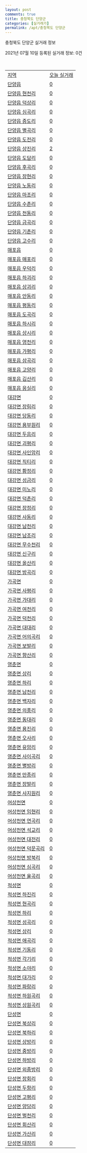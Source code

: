 ```yaml
---
layout: post
comments: true
title: 충청북도 단양군
categories: [실거래가]
permalink: /apt/충청북도 단양군
---
```


충청북도 단양군 실거래 정보

2021년 07월 10일 등록된 실거래 정보: 0건

<script type="text/javascript">
  google.charts.load('current', {'packages':['corechart']});
  google.charts.setOnLoadCallback(drawChart);

  function drawChart() {
    var data = google.visualization.arrayToDataTable([['거래일', '매매', '전월세', '전매'], ['20-07', 13, 8, 0], ['20-08', 7, 2, 0], ['20-09', 11, 2, 0], ['20-10', 10, 3, 0], ['20-11', 12, 2, 0], ['20-12', 12, 2, 0], ['21-01', 16, 2, 6], ['21-02', 13, 5, 60], ['21-03', 22, 5, 13], ['21-04', 15, 3, 8], ['21-05', 15, 0, 3], ['21-06', 22, 1, 0], ['21-07', 3, 0, 0]]);

    var options = {
      title: '최근 1년간 유형별 거래량 추이',
      legend: { position: 'bottom' }
    };

    var chart = new google.visualization.LineChart(document.getElementById('columnchart_material'));
    chart.draw(data, (options));
  }
</script>

<div id="columnchart_material" style="width: 95%; margin-left: -35px"></div>
<br>
<table class="sortable">
  <tr>
    <td><a href="#">지역</a></td>
    <td><a href="#">오늘 실거래</a></td>
  </tr>

  
  <tr class="item">
    <td><a href="충청북도 단양군 단양읍">단양읍</a></td>
    <td><a href="충청북도 단양군 단양읍">0</a></td>
  </tr>
    

  <tr class="item">
    <td><a href="충청북도 단양군 단양읍 현천리">단양읍 현천리</a></td>
    <td><a href="충청북도 단양군 단양읍 현천리">0</a></td>
  </tr>
    

  <tr class="item">
    <td><a href="충청북도 단양군 단양읍 덕상리">단양읍 덕상리</a></td>
    <td><a href="충청북도 단양군 단양읍 덕상리">0</a></td>
  </tr>
    

  <tr class="item">
    <td><a href="충청북도 단양군 단양읍 심곡리">단양읍 심곡리</a></td>
    <td><a href="충청북도 단양군 단양읍 심곡리">0</a></td>
  </tr>
    

  <tr class="item">
    <td><a href="충청북도 단양군 단양읍 증도리">단양읍 증도리</a></td>
    <td><a href="충청북도 단양군 단양읍 증도리">0</a></td>
  </tr>
    

  <tr class="item">
    <td><a href="충청북도 단양군 단양읍 별곡리">단양읍 별곡리</a></td>
    <td><a href="충청북도 단양군 단양읍 별곡리">0</a></td>
  </tr>
    

  <tr class="item">
    <td><a href="충청북도 단양군 단양읍 도전리">단양읍 도전리</a></td>
    <td><a href="충청북도 단양군 단양읍 도전리">0</a></td>
  </tr>
    

  <tr class="item">
    <td><a href="충청북도 단양군 단양읍 상진리">단양읍 상진리</a></td>
    <td><a href="충청북도 단양군 단양읍 상진리">2</a></td>
  </tr>
    

  <tr class="item">
    <td><a href="충청북도 단양군 단양읍 도담리">단양읍 도담리</a></td>
    <td><a href="충청북도 단양군 단양읍 도담리">0</a></td>
  </tr>
    

  <tr class="item">
    <td><a href="충청북도 단양군 단양읍 후곡리">단양읍 후곡리</a></td>
    <td><a href="충청북도 단양군 단양읍 후곡리">0</a></td>
  </tr>
    

  <tr class="item">
    <td><a href="충청북도 단양군 단양읍 장현리">단양읍 장현리</a></td>
    <td><a href="충청북도 단양군 단양읍 장현리">0</a></td>
  </tr>
    

  <tr class="item">
    <td><a href="충청북도 단양군 단양읍 노동리">단양읍 노동리</a></td>
    <td><a href="충청북도 단양군 단양읍 노동리">0</a></td>
  </tr>
    

  <tr class="item">
    <td><a href="충청북도 단양군 단양읍 마조리">단양읍 마조리</a></td>
    <td><a href="충청북도 단양군 단양읍 마조리">0</a></td>
  </tr>
    

  <tr class="item">
    <td><a href="충청북도 단양군 단양읍 수촌리">단양읍 수촌리</a></td>
    <td><a href="충청북도 단양군 단양읍 수촌리">0</a></td>
  </tr>
    

  <tr class="item">
    <td><a href="충청북도 단양군 단양읍 천동리">단양읍 천동리</a></td>
    <td><a href="충청북도 단양군 단양읍 천동리">0</a></td>
  </tr>
    

  <tr class="item">
    <td><a href="충청북도 단양군 단양읍 금곡리">단양읍 금곡리</a></td>
    <td><a href="충청북도 단양군 단양읍 금곡리">0</a></td>
  </tr>
    

  <tr class="item">
    <td><a href="충청북도 단양군 단양읍 기촌리">단양읍 기촌리</a></td>
    <td><a href="충청북도 단양군 단양읍 기촌리">0</a></td>
  </tr>
    

  <tr class="item">
    <td><a href="충청북도 단양군 단양읍 고수리">단양읍 고수리</a></td>
    <td><a href="충청북도 단양군 단양읍 고수리">0</a></td>
  </tr>
    

  <tr class="item">
    <td><a href="충청북도 단양군 매포읍">매포읍</a></td>
    <td><a href="충청북도 단양군 매포읍">0</a></td>
  </tr>
    

  <tr class="item">
    <td><a href="충청북도 단양군 매포읍 매포리">매포읍 매포리</a></td>
    <td><a href="충청북도 단양군 매포읍 매포리">0</a></td>
  </tr>
    

  <tr class="item">
    <td><a href="충청북도 단양군 매포읍 우덕리">매포읍 우덕리</a></td>
    <td><a href="충청북도 단양군 매포읍 우덕리">0</a></td>
  </tr>
    

  <tr class="item">
    <td><a href="충청북도 단양군 매포읍 하괴리">매포읍 하괴리</a></td>
    <td><a href="충청북도 단양군 매포읍 하괴리">0</a></td>
  </tr>
    

  <tr class="item">
    <td><a href="충청북도 단양군 매포읍 상괴리">매포읍 상괴리</a></td>
    <td><a href="충청북도 단양군 매포읍 상괴리">0</a></td>
  </tr>
    

  <tr class="item">
    <td><a href="충청북도 단양군 매포읍 안동리">매포읍 안동리</a></td>
    <td><a href="충청북도 단양군 매포읍 안동리">0</a></td>
  </tr>
    

  <tr class="item">
    <td><a href="충청북도 단양군 매포읍 평동리">매포읍 평동리</a></td>
    <td><a href="충청북도 단양군 매포읍 평동리">0</a></td>
  </tr>
    

  <tr class="item">
    <td><a href="충청북도 단양군 매포읍 도곡리">매포읍 도곡리</a></td>
    <td><a href="충청북도 단양군 매포읍 도곡리">0</a></td>
  </tr>
    

  <tr class="item">
    <td><a href="충청북도 단양군 매포읍 하시리">매포읍 하시리</a></td>
    <td><a href="충청북도 단양군 매포읍 하시리">0</a></td>
  </tr>
    

  <tr class="item">
    <td><a href="충청북도 단양군 매포읍 상시리">매포읍 상시리</a></td>
    <td><a href="충청북도 단양군 매포읍 상시리">0</a></td>
  </tr>
    

  <tr class="item">
    <td><a href="충청북도 단양군 매포읍 영천리">매포읍 영천리</a></td>
    <td><a href="충청북도 단양군 매포읍 영천리">0</a></td>
  </tr>
    

  <tr class="item">
    <td><a href="충청북도 단양군 매포읍 가평리">매포읍 가평리</a></td>
    <td><a href="충청북도 단양군 매포읍 가평리">0</a></td>
  </tr>
    

  <tr class="item">
    <td><a href="충청북도 단양군 매포읍 삼곡리">매포읍 삼곡리</a></td>
    <td><a href="충청북도 단양군 매포읍 삼곡리">0</a></td>
  </tr>
    

  <tr class="item">
    <td><a href="충청북도 단양군 매포읍 고양리">매포읍 고양리</a></td>
    <td><a href="충청북도 단양군 매포읍 고양리">0</a></td>
  </tr>
    

  <tr class="item">
    <td><a href="충청북도 단양군 매포읍 김산리">매포읍 김산리</a></td>
    <td><a href="충청북도 단양군 매포읍 김산리">0</a></td>
  </tr>
    

  <tr class="item">
    <td><a href="충청북도 단양군 매포읍 응실리">매포읍 응실리</a></td>
    <td><a href="충청북도 단양군 매포읍 응실리">0</a></td>
  </tr>
    

  <tr class="item">
    <td><a href="충청북도 단양군 대강면">대강면</a></td>
    <td><a href="충청북도 단양군 대강면">0</a></td>
  </tr>
    

  <tr class="item">
    <td><a href="충청북도 단양군 대강면 장림리">대강면 장림리</a></td>
    <td><a href="충청북도 단양군 대강면 장림리">0</a></td>
  </tr>
    

  <tr class="item">
    <td><a href="충청북도 단양군 대강면 당동리">대강면 당동리</a></td>
    <td><a href="충청북도 단양군 대강면 당동리">0</a></td>
  </tr>
    

  <tr class="item">
    <td><a href="충청북도 단양군 대강면 용부원리">대강면 용부원리</a></td>
    <td><a href="충청북도 단양군 대강면 용부원리">0</a></td>
  </tr>
    

  <tr class="item">
    <td><a href="충청북도 단양군 대강면 두음리">대강면 두음리</a></td>
    <td><a href="충청북도 단양군 대강면 두음리">0</a></td>
  </tr>
    

  <tr class="item">
    <td><a href="충청북도 단양군 대강면 괴평리">대강면 괴평리</a></td>
    <td><a href="충청북도 단양군 대강면 괴평리">0</a></td>
  </tr>
    

  <tr class="item">
    <td><a href="충청북도 단양군 대강면 사인암리">대강면 사인암리</a></td>
    <td><a href="충청북도 단양군 대강면 사인암리">0</a></td>
  </tr>
    

  <tr class="item">
    <td><a href="충청북도 단양군 대강면 직티리">대강면 직티리</a></td>
    <td><a href="충청북도 단양군 대강면 직티리">0</a></td>
  </tr>
    

  <tr class="item">
    <td><a href="충청북도 단양군 대강면 황정리">대강면 황정리</a></td>
    <td><a href="충청북도 단양군 대강면 황정리">0</a></td>
  </tr>
    

  <tr class="item">
    <td><a href="충청북도 단양군 대강면 성금리">대강면 성금리</a></td>
    <td><a href="충청북도 단양군 대강면 성금리">0</a></td>
  </tr>
    

  <tr class="item">
    <td><a href="충청북도 단양군 대강면 미노리">대강면 미노리</a></td>
    <td><a href="충청북도 단양군 대강면 미노리">0</a></td>
  </tr>
    

  <tr class="item">
    <td><a href="충청북도 단양군 대강면 덕촌리">대강면 덕촌리</a></td>
    <td><a href="충청북도 단양군 대강면 덕촌리">0</a></td>
  </tr>
    

  <tr class="item">
    <td><a href="충청북도 단양군 대강면 장정리">대강면 장정리</a></td>
    <td><a href="충청북도 단양군 대강면 장정리">0</a></td>
  </tr>
    

  <tr class="item">
    <td><a href="충청북도 단양군 대강면 사동리">대강면 사동리</a></td>
    <td><a href="충청북도 단양군 대강면 사동리">0</a></td>
  </tr>
    

  <tr class="item">
    <td><a href="충청북도 단양군 대강면 남천리">대강면 남천리</a></td>
    <td><a href="충청북도 단양군 대강면 남천리">0</a></td>
  </tr>
    

  <tr class="item">
    <td><a href="충청북도 단양군 대강면 남조리">대강면 남조리</a></td>
    <td><a href="충청북도 단양군 대강면 남조리">0</a></td>
  </tr>
    

  <tr class="item">
    <td><a href="충청북도 단양군 대강면 무수천리">대강면 무수천리</a></td>
    <td><a href="충청북도 단양군 대강면 무수천리">0</a></td>
  </tr>
    

  <tr class="item">
    <td><a href="충청북도 단양군 대강면 신구리">대강면 신구리</a></td>
    <td><a href="충청북도 단양군 대강면 신구리">0</a></td>
  </tr>
    

  <tr class="item">
    <td><a href="충청북도 단양군 대강면 올산리">대강면 올산리</a></td>
    <td><a href="충청북도 단양군 대강면 올산리">0</a></td>
  </tr>
    

  <tr class="item">
    <td><a href="충청북도 단양군 대강면 방곡리">대강면 방곡리</a></td>
    <td><a href="충청북도 단양군 대강면 방곡리">0</a></td>
  </tr>
    

  <tr class="item">
    <td><a href="충청북도 단양군 가곡면">가곡면</a></td>
    <td><a href="충청북도 단양군 가곡면">0</a></td>
  </tr>
    

  <tr class="item">
    <td><a href="충청북도 단양군 가곡면 사평리">가곡면 사평리</a></td>
    <td><a href="충청북도 단양군 가곡면 사평리">0</a></td>
  </tr>
    

  <tr class="item">
    <td><a href="충청북도 단양군 가곡면 가대리">가곡면 가대리</a></td>
    <td><a href="충청북도 단양군 가곡면 가대리">0</a></td>
  </tr>
    

  <tr class="item">
    <td><a href="충청북도 단양군 가곡면 여천리">가곡면 여천리</a></td>
    <td><a href="충청북도 단양군 가곡면 여천리">0</a></td>
  </tr>
    

  <tr class="item">
    <td><a href="충청북도 단양군 가곡면 덕천리">가곡면 덕천리</a></td>
    <td><a href="충청북도 단양군 가곡면 덕천리">0</a></td>
  </tr>
    

  <tr class="item">
    <td><a href="충청북도 단양군 가곡면 대대리">가곡면 대대리</a></td>
    <td><a href="충청북도 단양군 가곡면 대대리">0</a></td>
  </tr>
    

  <tr class="item">
    <td><a href="충청북도 단양군 가곡면 어의곡리">가곡면 어의곡리</a></td>
    <td><a href="충청북도 단양군 가곡면 어의곡리">0</a></td>
  </tr>
    

  <tr class="item">
    <td><a href="충청북도 단양군 가곡면 보발리">가곡면 보발리</a></td>
    <td><a href="충청북도 단양군 가곡면 보발리">0</a></td>
  </tr>
    

  <tr class="item">
    <td><a href="충청북도 단양군 가곡면 향산리">가곡면 향산리</a></td>
    <td><a href="충청북도 단양군 가곡면 향산리">0</a></td>
  </tr>
    

  <tr class="item">
    <td><a href="충청북도 단양군 영춘면">영춘면</a></td>
    <td><a href="충청북도 단양군 영춘면">0</a></td>
  </tr>
    

  <tr class="item">
    <td><a href="충청북도 단양군 영춘면 상리">영춘면 상리</a></td>
    <td><a href="충청북도 단양군 영춘면 상리">0</a></td>
  </tr>
    

  <tr class="item">
    <td><a href="충청북도 단양군 영춘면 하리">영춘면 하리</a></td>
    <td><a href="충청북도 단양군 영춘면 하리">0</a></td>
  </tr>
    

  <tr class="item">
    <td><a href="충청북도 단양군 영춘면 남천리">영춘면 남천리</a></td>
    <td><a href="충청북도 단양군 영춘면 남천리">0</a></td>
  </tr>
    

  <tr class="item">
    <td><a href="충청북도 단양군 영춘면 백자리">영춘면 백자리</a></td>
    <td><a href="충청북도 단양군 영춘면 백자리">0</a></td>
  </tr>
    

  <tr class="item">
    <td><a href="충청북도 단양군 영춘면 의풍리">영춘면 의풍리</a></td>
    <td><a href="충청북도 단양군 영춘면 의풍리">0</a></td>
  </tr>
    

  <tr class="item">
    <td><a href="충청북도 단양군 영춘면 동대리">영춘면 동대리</a></td>
    <td><a href="충청북도 단양군 영춘면 동대리">0</a></td>
  </tr>
    

  <tr class="item">
    <td><a href="충청북도 단양군 영춘면 용진리">영춘면 용진리</a></td>
    <td><a href="충청북도 단양군 영춘면 용진리">0</a></td>
  </tr>
    

  <tr class="item">
    <td><a href="충청북도 단양군 영춘면 오사리">영춘면 오사리</a></td>
    <td><a href="충청북도 단양군 영춘면 오사리">0</a></td>
  </tr>
    

  <tr class="item">
    <td><a href="충청북도 단양군 영춘면 유암리">영춘면 유암리</a></td>
    <td><a href="충청북도 단양군 영춘면 유암리">0</a></td>
  </tr>
    

  <tr class="item">
    <td><a href="충청북도 단양군 영춘면 사이곡리">영춘면 사이곡리</a></td>
    <td><a href="충청북도 단양군 영춘면 사이곡리">0</a></td>
  </tr>
    

  <tr class="item">
    <td><a href="충청북도 단양군 영춘면 별방리">영춘면 별방리</a></td>
    <td><a href="충청북도 단양군 영춘면 별방리">0</a></td>
  </tr>
    

  <tr class="item">
    <td><a href="충청북도 단양군 영춘면 만종리">영춘면 만종리</a></td>
    <td><a href="충청북도 단양군 영춘면 만종리">0</a></td>
  </tr>
    

  <tr class="item">
    <td><a href="충청북도 단양군 영춘면 장발리">영춘면 장발리</a></td>
    <td><a href="충청북도 단양군 영춘면 장발리">0</a></td>
  </tr>
    

  <tr class="item">
    <td><a href="충청북도 단양군 영춘면 사지원리">영춘면 사지원리</a></td>
    <td><a href="충청북도 단양군 영춘면 사지원리">0</a></td>
  </tr>
    

  <tr class="item">
    <td><a href="충청북도 단양군 어상천면">어상천면</a></td>
    <td><a href="충청북도 단양군 어상천면">0</a></td>
  </tr>
    

  <tr class="item">
    <td><a href="충청북도 단양군 어상천면 임현리">어상천면 임현리</a></td>
    <td><a href="충청북도 단양군 어상천면 임현리">0</a></td>
  </tr>
    

  <tr class="item">
    <td><a href="충청북도 단양군 어상천면 연곡리">어상천면 연곡리</a></td>
    <td><a href="충청북도 단양군 어상천면 연곡리">0</a></td>
  </tr>
    

  <tr class="item">
    <td><a href="충청북도 단양군 어상천면 석교리">어상천면 석교리</a></td>
    <td><a href="충청북도 단양군 어상천면 석교리">0</a></td>
  </tr>
    

  <tr class="item">
    <td><a href="충청북도 단양군 어상천면 대전리">어상천면 대전리</a></td>
    <td><a href="충청북도 단양군 어상천면 대전리">0</a></td>
  </tr>
    

  <tr class="item">
    <td><a href="충청북도 단양군 어상천면 덕문곡리">어상천면 덕문곡리</a></td>
    <td><a href="충청북도 단양군 어상천면 덕문곡리">0</a></td>
  </tr>
    

  <tr class="item">
    <td><a href="충청북도 단양군 어상천면 방북리">어상천면 방북리</a></td>
    <td><a href="충청북도 단양군 어상천면 방북리">0</a></td>
  </tr>
    

  <tr class="item">
    <td><a href="충청북도 단양군 어상천면 심곡리">어상천면 심곡리</a></td>
    <td><a href="충청북도 단양군 어상천면 심곡리">0</a></td>
  </tr>
    

  <tr class="item">
    <td><a href="충청북도 단양군 어상천면 율곡리">어상천면 율곡리</a></td>
    <td><a href="충청북도 단양군 어상천면 율곡리">0</a></td>
  </tr>
    

  <tr class="item">
    <td><a href="충청북도 단양군 적성면">적성면</a></td>
    <td><a href="충청북도 단양군 적성면">0</a></td>
  </tr>
    

  <tr class="item">
    <td><a href="충청북도 단양군 적성면 하진리">적성면 하진리</a></td>
    <td><a href="충청북도 단양군 적성면 하진리">0</a></td>
  </tr>
    

  <tr class="item">
    <td><a href="충청북도 단양군 적성면 현곡리">적성면 현곡리</a></td>
    <td><a href="충청북도 단양군 적성면 현곡리">0</a></td>
  </tr>
    

  <tr class="item">
    <td><a href="충청북도 단양군 적성면 하리">적성면 하리</a></td>
    <td><a href="충청북도 단양군 적성면 하리">0</a></td>
  </tr>
    

  <tr class="item">
    <td><a href="충청북도 단양군 적성면 성곡리">적성면 성곡리</a></td>
    <td><a href="충청북도 단양군 적성면 성곡리">0</a></td>
  </tr>
    

  <tr class="item">
    <td><a href="충청북도 단양군 적성면 상리">적성면 상리</a></td>
    <td><a href="충청북도 단양군 적성면 상리">0</a></td>
  </tr>
    

  <tr class="item">
    <td><a href="충청북도 단양군 적성면 애곡리">적성면 애곡리</a></td>
    <td><a href="충청북도 단양군 적성면 애곡리">0</a></td>
  </tr>
    

  <tr class="item">
    <td><a href="충청북도 단양군 적성면 기동리">적성면 기동리</a></td>
    <td><a href="충청북도 단양군 적성면 기동리">0</a></td>
  </tr>
    

  <tr class="item">
    <td><a href="충청북도 단양군 적성면 각기리">적성면 각기리</a></td>
    <td><a href="충청북도 단양군 적성면 각기리">0</a></td>
  </tr>
    

  <tr class="item">
    <td><a href="충청북도 단양군 적성면 소야리">적성면 소야리</a></td>
    <td><a href="충청북도 단양군 적성면 소야리">0</a></td>
  </tr>
    

  <tr class="item">
    <td><a href="충청북도 단양군 적성면 대가리">적성면 대가리</a></td>
    <td><a href="충청북도 단양군 적성면 대가리">0</a></td>
  </tr>
    

  <tr class="item">
    <td><a href="충청북도 단양군 적성면 파랑리">적성면 파랑리</a></td>
    <td><a href="충청북도 단양군 적성면 파랑리">0</a></td>
  </tr>
    

  <tr class="item">
    <td><a href="충청북도 단양군 적성면 하원곡리">적성면 하원곡리</a></td>
    <td><a href="충청북도 단양군 적성면 하원곡리">0</a></td>
  </tr>
    

  <tr class="item">
    <td><a href="충청북도 단양군 적성면 상원곡리">적성면 상원곡리</a></td>
    <td><a href="충청북도 단양군 적성면 상원곡리">0</a></td>
  </tr>
    

  <tr class="item">
    <td><a href="충청북도 단양군 단성면">단성면</a></td>
    <td><a href="충청북도 단양군 단성면">0</a></td>
  </tr>
    

  <tr class="item">
    <td><a href="충청북도 단양군 단성면 북상리">단성면 북상리</a></td>
    <td><a href="충청북도 단양군 단성면 북상리">0</a></td>
  </tr>
    

  <tr class="item">
    <td><a href="충청북도 단양군 단성면 북하리">단성면 북하리</a></td>
    <td><a href="충청북도 단양군 단성면 북하리">0</a></td>
  </tr>
    

  <tr class="item">
    <td><a href="충청북도 단양군 단성면 상방리">단성면 상방리</a></td>
    <td><a href="충청북도 단양군 단성면 상방리">0</a></td>
  </tr>
    

  <tr class="item">
    <td><a href="충청북도 단양군 단성면 중방리">단성면 중방리</a></td>
    <td><a href="충청북도 단양군 단성면 중방리">0</a></td>
  </tr>
    

  <tr class="item">
    <td><a href="충청북도 단양군 단성면 하방리">단성면 하방리</a></td>
    <td><a href="충청북도 단양군 단성면 하방리">0</a></td>
  </tr>
    

  <tr class="item">
    <td><a href="충청북도 단양군 단성면 외중방리">단성면 외중방리</a></td>
    <td><a href="충청북도 단양군 단성면 외중방리">0</a></td>
  </tr>
    

  <tr class="item">
    <td><a href="충청북도 단양군 단성면 장회리">단성면 장회리</a></td>
    <td><a href="충청북도 단양군 단성면 장회리">0</a></td>
  </tr>
    

  <tr class="item">
    <td><a href="충청북도 단양군 단성면 두항리">단성면 두항리</a></td>
    <td><a href="충청북도 단양군 단성면 두항리">0</a></td>
  </tr>
    

  <tr class="item">
    <td><a href="충청북도 단양군 단성면 고평리">단성면 고평리</a></td>
    <td><a href="충청북도 단양군 단성면 고평리">0</a></td>
  </tr>
    

  <tr class="item">
    <td><a href="충청북도 단양군 단성면 양당리">단성면 양당리</a></td>
    <td><a href="충청북도 단양군 단성면 양당리">0</a></td>
  </tr>
    

  <tr class="item">
    <td><a href="충청북도 단양군 단성면 벌천리">단성면 벌천리</a></td>
    <td><a href="충청북도 단양군 단성면 벌천리">0</a></td>
  </tr>
    

  <tr class="item">
    <td><a href="충청북도 단양군 단성면 회산리">단성면 회산리</a></td>
    <td><a href="충청북도 단양군 단성면 회산리">0</a></td>
  </tr>
    

  <tr class="item">
    <td><a href="충청북도 단양군 단성면 가산리">단성면 가산리</a></td>
    <td><a href="충청북도 단양군 단성면 가산리">0</a></td>
  </tr>
    

  <tr class="item">
    <td><a href="충청북도 단양군 단성면 대잠리">단성면 대잠리</a></td>
    <td><a href="충청북도 단양군 단성면 대잠리">0</a></td>
  </tr>
    


</table>


    